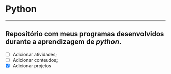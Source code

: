 # Python
---
## Repositório com meus programas desenvolvidos durante a aprendizagem de __*python*__.
- [ ] Adicionar atividades;
- [ ] Adicionar conteudos;
- [x] Adicionar projetos
